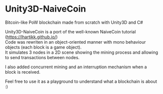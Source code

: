 # Unity3D-NaiveCoin
Bitcoin-like PoW blockchain made from scratch with Unity3D and C#

Unity3D-NaiveCoin is a port of the well-known NaiveCoin tutorial (https://lhartikk.github.io/)
<br/>Code was rewriten in an object-oriented manner with mono behaviour objects (each block is a game object).
<br/>It simulates 3 nodes in a 2D scene showing the mining process and allowing to send transactions between nodes.

I also added concurrent mining and an interruption mechanism when a block is received.

Feel free to use it as a playground to understand what a blockchain is about :)
